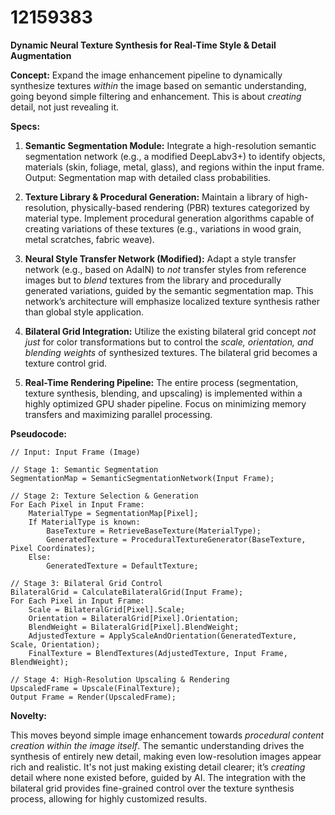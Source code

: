 # 12159383

**Dynamic Neural Texture Synthesis for Real-Time Style & Detail Augmentation**

**Concept:** Expand the image enhancement pipeline to dynamically synthesize textures *within* the image based on semantic understanding, going beyond simple filtering and enhancement. This is about *creating* detail, not just revealing it.

**Specs:**

1.  **Semantic Segmentation Module:** Integrate a high-resolution semantic segmentation network (e.g., a modified DeepLabv3+) to identify objects, materials (skin, foliage, metal, glass), and regions within the input frame. Output: Segmentation map with detailed class probabilities.

2.  **Texture Library & Procedural Generation:** Maintain a library of high-resolution, physically-based rendering (PBR) textures categorized by material type. Implement procedural generation algorithms capable of creating variations of these textures (e.g., variations in wood grain, metal scratches, fabric weave).

3.  **Neural Style Transfer Network (Modified):** Adapt a style transfer network (e.g., based on AdaIN) to *not* transfer styles from reference images but to *blend* textures from the library and procedurally generated variations, guided by the semantic segmentation map. This network’s architecture will emphasize localized texture synthesis rather than global style application.

4.  **Bilateral Grid Integration:** Utilize the existing bilateral grid concept *not just* for color transformations but to control the *scale, orientation, and blending weights* of synthesized textures.  The bilateral grid becomes a texture control grid.

5.  **Real-Time Rendering Pipeline:** The entire process (segmentation, texture synthesis, blending, and upscaling) is implemented within a highly optimized GPU shader pipeline.  Focus on minimizing memory transfers and maximizing parallel processing.

**Pseudocode:**

```
// Input: Input Frame (Image)

// Stage 1: Semantic Segmentation
SegmentationMap = SemanticSegmentationNetwork(Input Frame);

// Stage 2: Texture Selection & Generation
For Each Pixel in Input Frame:
    MaterialType = SegmentationMap[Pixel];
    If MaterialType is known:
        BaseTexture = RetrieveBaseTexture(MaterialType);
        GeneratedTexture = ProceduralTextureGenerator(BaseTexture, Pixel Coordinates);
    Else:
        GeneratedTexture = DefaultTexture;

// Stage 3: Bilateral Grid Control
BilateralGrid = CalculateBilateralGrid(Input Frame);
For Each Pixel in Input Frame:
    Scale = BilateralGrid[Pixel].Scale;
    Orientation = BilateralGrid[Pixel].Orientation;
    BlendWeight = BilateralGrid[Pixel].BlendWeight;
    AdjustedTexture = ApplyScaleAndOrientation(GeneratedTexture, Scale, Orientation);
    FinalTexture = BlendTextures(AdjustedTexture, Input Frame, BlendWeight);

// Stage 4: High-Resolution Upscaling & Rendering
UpscaledFrame = Upscale(FinalTexture);
Output Frame = Render(UpscaledFrame);
```

**Novelty:**

This moves beyond simple image enhancement towards *procedural content creation within the image itself*. The semantic understanding drives the synthesis of entirely new detail, making even low-resolution images appear rich and realistic.  It's not just making existing detail clearer; it’s *creating* detail where none existed before, guided by AI.  The integration with the bilateral grid provides fine-grained control over the texture synthesis process, allowing for highly customized results.